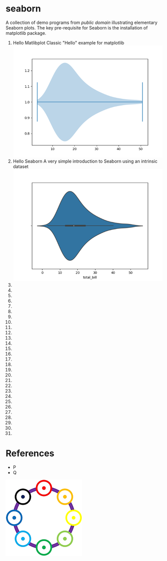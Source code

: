 # seaborn
A collection of demo programs from *public domain* illustrating elementary Seaborn plots.
The key pre-requisite for Seaborn is the installation of matplotlib package.

1. Hello Matlibplot
Classic "Hello" example for matplotlib
![demo_01](./images/demo_01.png)
2. Hello Seaborn
A very simple introduction to Seaborn using an intrinsic dataset
![demo_02](./images/demo_02.png)
3.
4.
5.
6.
7.
8.
9.
10.
11.
12.
13.
14.
15.
16.
17.
18.
19.
20.
21.
22.
23.
24.
25.
26.
27.
28.
29.
30.
31.

# References
* P
* Q

![IoTlogo](./images/IoTlogo.png)
